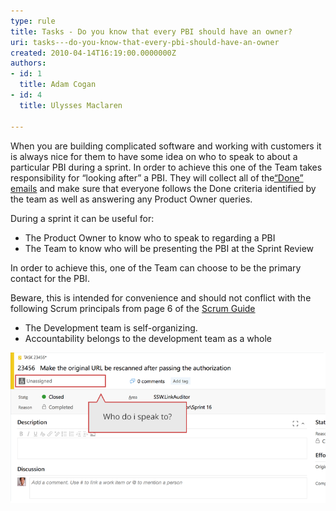 ```yaml
---
type: rule
title: Tasks - Do you know that every PBI should have an owner?
uri: tasks---do-you-know-that-every-pbi-should-have-an-owner
created: 2010-04-14T16:19:00.0000000Z
authors:
- id: 1
  title: Adam Cogan
- id: 4
  title: Ulysses Maclaren

---
```


When you are building complicated software and working with customers it is always nice for them to have some idea on who to speak to about a particular PBI during a sprint. In order to achieve this one of the Team takes responsibility for “looking after” a PBI. They will collect all of the[“Done” emails](/_layouts/15/FIXUPREDIRECT.ASPX?WebId=3dfc0e07-e23a-4cbb-aac2-e778b71166a2&TermSetId=07da3ddf-0924-4cd2-a6d4-a4809ae20160&TermId=29d5ca5d-c191-475f-8db2-0086c44ca46c) and make sure that everyone follows the Done criteria identified by the team as well as answering any Product Owner queries.
 
During a sprint it can be useful for:

- The Product Owner to know who to speak to regarding a PBI
- The Team to know who will be presenting the PBI at the Sprint Review


In order to achieve this, one of the Team can choose to be the primary contact for the PBI.

Beware, this is intended for convenience and should not conflict with the following Scrum principals from page 6 of the [Scrum Guide](/Pages/Scrumguide.aspx)

- The Development team is self-organizing.
- Accountability belongs to the development team as a whole

![ Bad example - The Product Owner is not sure who to speak to![image](UserStoryOwner_Good.png)](UserStoryOwner_Bad.png)
